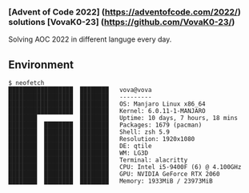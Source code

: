 ### [Advent of Code 2022] (https://adventofcode.com/2022/) solutions [VovaK0-23] (https://github.com/VovaK0-23/) 

Solving AOC 2022 in different languge every day.
    
## Environment

```console
$ neofetch 
██████████████████  ████████   vova@vova
██████████████████  ████████   ---------
██████████████████  ████████   OS: Manjaro Linux x86_64
██████████████████  ████████   Kernel: 6.0.11-1-MANJARO
████████            ████████   Uptime: 10 days, 7 hours, 18 mins
████████  ████████  ████████   Packages: 1679 (pacman)
████████  ████████  ████████   Shell: zsh 5.9
████████  ████████  ████████   Resolution: 1920x1080
████████  ████████  ████████   DE: qtile
████████  ████████  ████████   WM: LG3D
████████  ████████  ████████   Terminal: alacritty
████████  ████████  ████████   CPU: Intel i5-9400F (6) @ 4.100GHz
████████  ████████  ████████   GPU: NVIDIA GeForce RTX 2060
████████  ████████  ████████   Memory: 1933MiB / 23973MiB
```
